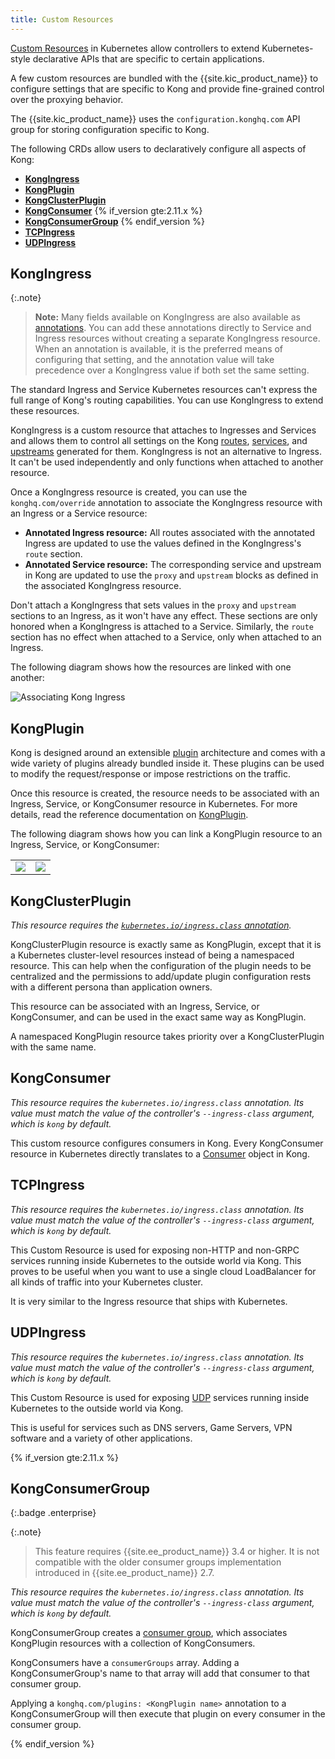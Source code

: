 ```yaml
---
title: Custom Resources
---
```


[Custom Resources][k8s-crd] in Kubernetes allow controllers
to extend Kubernetes-style
declarative APIs that are specific to certain applications.

A few custom resources are bundled with the {{site.kic_product_name}} to
configure settings that are specific to Kong and provide fine-grained control
over the proxying behavior.

The {{site.kic_product_name}} uses the `configuration.konghq.com` API group
for storing configuration specific to Kong.

The following CRDs allow users to declaratively configure all aspects of Kong:

- [**KongIngress**](#kongingress)
- [**KongPlugin**](#kongplugin)
- [**KongClusterPlugin**](#kongclusterplugin)
- [**KongConsumer**](#kongconsumer)
{% if_version gte:2.11.x %}
- [**KongConsumerGroup**](#kongconsumergroup)
{% endif_version %}
- [**TCPIngress**](#tcpingress)
- [**UDPIngress**](#udpingress)

## KongIngress

{:.note}
> **Note:** Many fields available on KongIngress are also available as
> [annotations](/kubernetes-ingress-controller/{{page.release}}/references/annotations/).
> You can add these annotations directly to Service and Ingress resources
> without creating a separate KongIngress resource. When an annotation is
> available, it is the preferred means of configuring that setting, and the
> annotation value will take precedence over a KongIngress value if both set
> the same setting.

The standard Ingress and Service Kubernetes resources can't express the full
range of Kong's routing capabilities. You can use KongIngress to extend these resources. 

KongIngress is a custom resource that
attaches to Ingresses and Services and allows them
to control all settings on the Kong [routes][kong-route],
[services][kong-service], and [upstreams][kong-upstream] generated for them.
KongIngress is not an alternative to Ingress. It can't be used independently
and only functions when attached to another resource.

Once a KongIngress resource is created, you can use the `konghq.com/override`
annotation to associate the KongIngress resource with an Ingress or a Service
resource:

- **Annotated Ingress resource:** All routes associated with the annotated
  Ingress are updated to use the values defined in the KongIngress's `route` section.
- **Annotated Service resource:** The
  corresponding service and upstream in Kong are updated to use the `proxy` and `upstream`
  blocks as defined in the associated KongIngress resource.

Don't attach a KongIngress that sets values in the `proxy` and
`upstream` sections to an Ingress, as it won't have any effect. These
sections are only honored when a KongIngress is attached to a Service.
Similarly, the `route` section has no effect when attached to a Service, only
when attached to an Ingress.

The following diagram shows how the resources are linked with one another:

![Associating Kong Ingress](/assets/images/products/kubernetes-ingress-controller/kong-ingress-association.png "Associating Kong Ingress")

## KongPlugin

Kong is designed around an extensible [plugin][kong-plugin]
architecture and comes with a
wide variety of plugins already bundled inside it.
These plugins can be used to modify the request/response or impose restrictions
on the traffic.

Once this resource is created, the resource needs to be associated with an
Ingress, Service, or KongConsumer resource in Kubernetes.
For more details, read the reference documentation on [KongPlugin](/kubernetes-ingress-controller/{{page.release}}/guides/using-kongplugin-resource/).

The following diagram shows how you can link a KongPlugin resource to an
Ingress, Service, or KongConsumer:

|  |  |
:-:|:-:
![](/assets/images/products/kubernetes-ingress-controller/kong-plugin-association1.png)|![](/assets/images/products/kubernetes-ingress-controller/kong-plugin-association2.png)

## KongClusterPlugin

_This resource requires the [`kubernetes.io/ingress.class` annotation](/kubernetes-ingress-controller/{{page.release}}/references/annotations/)._

KongClusterPlugin resource is exactly same as KongPlugin, except that it is a
Kubernetes cluster-level resources instead of being a namespaced resource.
This can help when the configuration of the plugin needs to be centralized
and the permissions to add/update plugin configuration rests with a different
persona than application owners.

This resource can be associated with an Ingress, Service, or KongConsumer, 
and can be used in the exact same way as KongPlugin.

A namespaced KongPlugin resource takes priority over a
KongClusterPlugin with the same name.

## KongConsumer

_This resource requires the `kubernetes.io/ingress.class` annotation. Its value
must match the value of the controller's `--ingress-class` argument, which is
`kong` by default._

This custom resource configures consumers in Kong.
Every KongConsumer resource in Kubernetes directly translates to a
[Consumer][kong-consumer] object in Kong.

## TCPIngress

_This resource requires the `kubernetes.io/ingress.class` annotation. Its value
must match the value of the controller's `--ingress-class` argument, which is
`kong` by default._

This Custom Resource is used for exposing non-HTTP
and non-GRPC services running inside Kubernetes to
the outside world via Kong. This proves to be useful when
you want to use a single cloud LoadBalancer for all kinds
of traffic into your Kubernetes cluster.

It is very similar to the Ingress resource that ships with Kubernetes.

## UDPIngress

_This resource requires the `kubernetes.io/ingress.class` annotation. Its value
must match the value of the controller's `--ingress-class` argument, which is
`kong` by default._

This Custom Resource is used for exposing [UDP][udp] services
running inside Kubernetes to the outside world via Kong.

This is useful for services such as DNS servers, Game Servers,
VPN software and a variety of other applications.

{% if_version gte:2.11.x %}
## KongConsumerGroup

{:.badge .enterprise}

{:.note}
> This feature requires {{site.ee_product_name}} 3.4 or higher.
> It is not compatible with the older consumer groups implementation introduced
> in {{site.ee_product_name}} 2.7.

_This resource requires the `kubernetes.io/ingress.class` annotation. Its value
must match the value of the controller's `--ingress-class` argument, which is
`kong` by default._

KongConsumerGroup creates a [consumer group][kong-consumer-group], which
associates KongPlugin resources with a collection of KongConsumers.

KongConsumers have a `consumerGroups` array. Adding a KongConsumerGroup's name
to that array will add that consumer to that consumer group.

Applying a `konghq.com/plugins: <KongPlugin name>` annotation to a KongConsumerGroup will
then execute that plugin on every consumer in the consumer group.

{% endif_version %}

[udp]:https://datatracker.ietf.org/doc/html/rfc768
[k8s-crd]: https://kubernetes.io/docs/tasks/access-kubernetes-api/extend-api-custom-resource-definitions/
[kong-consumer]: /gateway/api/admin-ee/latest/#/Consumers/list-consumer/
[kong-plugin]: /gateway/api/admin-ee/latest/#/Services/list-service/
[kong-upstream]: /gateway/api/admin-ee/latest/#/Services/list-service/
[kong-service]: /gateway/api/admin-ee/latest/#/Services/list-service/
[kong-route]: /gateway/api/admin-ee/latest/#/Services/list-service/
[kong-consumer-group]: /gateway/latest/kong-enterprise/consumer-groups/
